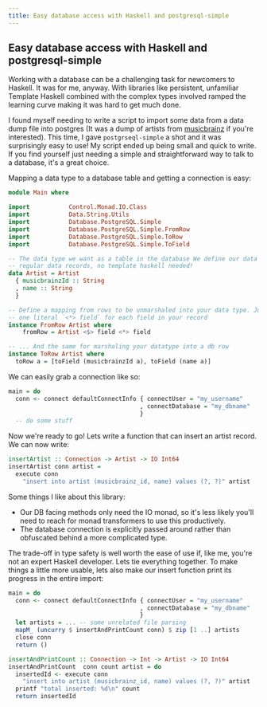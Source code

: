 ```yaml
---
title: Easy database access with Haskell and postgresql-simple
---
```


## Easy database access with Haskell and postgresql-simple

Working with a database can be a challenging task for newcomers to Haskell. It
was for me, anyway. With libraries like persistent, unfamiliar Template Haskell
combined with the complex types involved ramped the learning curve making it was
hard to get much done.

I found myself needing to write a script to import some data from a data dump
file into postgres (It was a dump of artists from
[musicbrainz](https://musicbrainz.org/) if you're interested). This time, I gave
`postgrseql-simple` a shot and it was surprisingly easy to use! My script ended
up being small and quick to write. If you find yourself just needing a simple
and straightforward way to talk to a database, it's a great choice.

Mapping a data type to a database table and getting a connection is easy:

```haskell
module Main where

import           Control.Monad.IO.Class
import           Data.String.Utils
import           Database.PostgreSQL.Simple
import           Database.PostgreSQL.Simple.FromRow
import           Database.PostgreSQL.Simple.ToRow
import           Database.PostgreSQL.Simple.ToField

-- The data type we want as a table in the database We define our data models as
-- regular data records, no template haskell needed!
data Artist = Artist
  { musicbrainzId :: String
  , name :: String
  }

-- Define a mapping from rows to be unmarshaled into your data type. Just use
-- one literal `<*> field` for each field in your record
instance FromRow Artist where
    fromRow = Artist <$> field <*> field

-- ... And the same for marshaling your datatype into a db row
instance ToRow Artist where
  toRow a = [toField (musicbrainzId a), toField (name a)]
```

We can easily grab a connection like so:

```haskell
main = do
  conn <- connect defaultConnectInfo { connectUser = "my_username"
                                     , connectDatabase = "my_dbname"
                                     }
  -- do some stuff
```

Now we're ready to go! Lets write a function that can insert an artist record.
We can now write:

```haskell
insertArtist :: Connection -> Artist -> IO Int64
insertArtist conn artist =
  execute conn
    "insert into artist (musicbrainz_id, name) values (?, ?)" artist
```

Some things I like about this library:

* Our DB facing methods only need the IO monad, so it's less likely you'll
need to reach for monad transformers to use this productively.
* The database connection is explicitly passed around rather than obfuscated behind a more complicated type.

The trade-off in type safety is well worth the ease of use if, like me, you're
not an expert Haskell developer. Lets tie everything together. To make things a
little more usable, lets also make our insert function print its progress in the
entire import:

```haskell
main = do
  conn <- connect defaultConnectInfo { connectUser = "my_username"
                                     , connectDatabase = "my_dbname"
                                     }
  let artists = ... -- some unrelated file parsing
  mapM_ (uncurry $ insertAndPrintCount conn) $ zip [1 ..] artists
  close conn
  return ()

insertAndPrintCount :: Connection -> Int -> Artist -> IO Int64
insertAndPrintCount  conn count artist = do
  insertedId <- execute conn
    "insert into artist (musicbrainz_id, name) values (?, ?)" artist
  printf "total inserted: %d\n" count
  return insertedId
```

